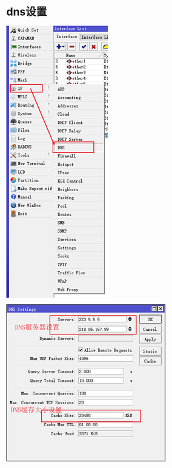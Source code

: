 # dns设置



![image-20240424155932375](https://raw.githubusercontent.com/joshzhong66/Pibced/main/blog-images/2024/04/24/8794c2e4fd02e65fab7ba86cad45f021-image-20240424155932375-0942c0.png)

![image-20240424155935876](https://raw.githubusercontent.com/joshzhong66/Pibced/main/blog-images/2024/04/24/3c358d161456339aca89cae85a808e9e-image-20240424155935876-53c9d9.png)